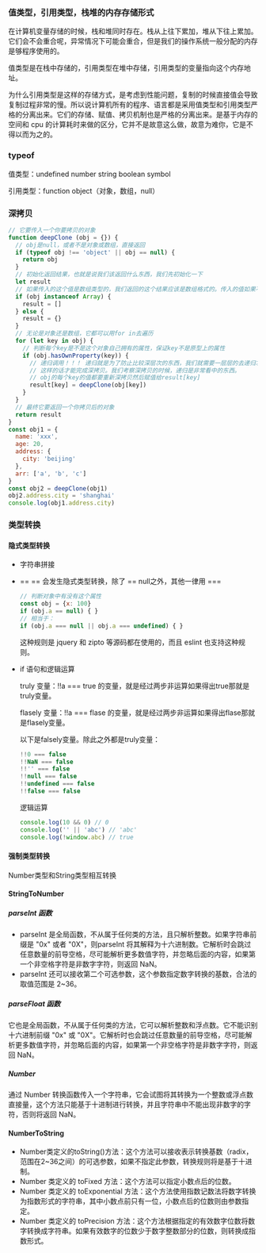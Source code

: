 ### 值类型，引用类型，栈堆的内存存储形式

在计算机变量存储的时候，栈和堆同时存在。栈从上往下累加，堆从下往上累加。它们会不会重合呢，异常情况下可能会重合，但是我们的操作系统一般分配的内存是够程序使用的。

值类型是在栈中存储的，引用类型在堆中存储，引用类型的变量指向这个内存地址。

为什么引用类型是这样的存储方式，是考虑到性能问题，复制的时候直接值会导致复制过程非常的慢。所以说计算机所有的程序、语言都是采用值类型和引用类型严格的分离出来。它们的存储、赋值、拷贝机制也是严格的分离出来。是基于内存的空间和 cpu 的计算耗时来做的区分，它并不是故意这么做，故意为难你，它是不得以而为之的。

### typeof

值类型：undefined number string boolean symbol

引用类型：function object（对象，数组，null）

### 深拷贝

```js
// 它要传入一个你要拷贝的对象
function deepClone (obj = {}) {
  // obj是null，或者不是对象或数组，直接返回
  if (typeof obj !== 'object' || obj == null) {
    return obj
  }
  // 初始化返回结果，也就是说我们该返回什么东西，我们先初始化一下
  let result
  // 如果传入的这个值是数组类型的，我们返回的这个结果应该是数组格式的。传入的值如果不是数组的话，返回的结果应该是对象格式的
  if (obj instanceof Array) {
    result = []
  } else {
    result = {}
  }
  // 无论是对象还是数组，它都可以用for in去遍历
  for (let key in obj) {
    // 判断每个key是不是这个对象自己拥有的属性，保证key不是原型上的属性
    if (obj.hasOwnProperty(key)) {
      // 递归调用！！！ 递归就是为了防止比较深层次的东西，我们就需要一层层的去递归才能最终给它完全的拷贝出来。
      // 这样的话才能完成深拷贝。我们考察深拷贝的时候，递归是非常看中的东西。
      // obj的每个key的值都要重新深拷贝然后赋值给result[key]
      result[key] = deepClone(obj[key])
    }
  }
  // 最终它要返回一个你拷贝后的对象
  return result
}
const obj1 = {
  name: 'xxx',
  age: 20,
  address: {
    city: 'beijing'
  },
  arr: ['a', 'b', 'c']
}
const obj2 = deepClone(obj1)
obj2.address.city = 'shanghai'
console.log(obj1.address.city)
```

### 类型转换

#### 隐式类型转换

* 字符串拼接

* ==
  == 会发生隐式类型转换，除了 == null之外，其他一律用 ===

  ```js
  // 判断对象中有没有这个属性
  const obj = {x: 100}
  if (obj.a == null) { }
  // 相当于：
  if (obj.a === null || obj.a === undefined) { }
  ```

  这种规则是 jquery 和 zipto 等源码都在使用的，而且 eslint 也支持这种规则。

* if 语句和逻辑运算

  truly 变量：!!a === true 的变量，就是经过两步非运算如果得出true那就是truly变量。

  flasely 变量：!!a === flase 的变量，就是经过两步非运算如果得出flase那就是flasely变量。

  以下是falsely变量。除此之外都是truly变量：

  ```js
  !!0 === false
  !!NaN === false
  !!'' === false
  !!null === false
  !!undefined === false
  !!false === false
  ```

  逻辑运算

  ```js
  console.log(10 && 0) // 0
  console.log('' || 'abc') // 'abc'
  console.log(!window.abc) // true
  ```

#### 强制类型转换

Number类型和String类型相互转换

#### StringToNumber

##### parseInt 函数

* parseInt 是全局函数，不从属于任何类的方法，且只解析整数。如果字符串前缀是 "0x" 或者 "0X"，则parseInt 将其解释为十六进制数。它解析时会跳过任意数量的前导空格，尽可能解析更多数值字符，并忽略后面的内容，如果第一个非空格字符是非数字字符，则返回 NaN。
* parseInt 还可以接收第二个可选参数，这个参数指定数字转换的基数，合法的取值范围是 2~36。

##### parseFloat 函数

它也是全局函数，不从属于任何类的方法，它可以解析整数和浮点数。它不能识别十六进制前缀 "0x" 或 "0X"。它解析时也会跳过任意数量的前导空格，尽可能解析更多数值字符，并忽略后面的内容，如果第一个非空格字符是非数字字符，则返回 NaN。

##### Number

通过 Number 转换函数传入一个字符串，它会试图将其转换为一个整数或浮点数直接量，这个方法只能基于十进制进行转换，并且字符串中不能出现非数字的字符，否则将返回 NaN。

#### NumberToString

* Number类定义的toString()方法：这个方法可以接收表示转换基数（radix，范围在2~36之间）的可选参数，如果不指定此参数，转换规则将是基于十进制。
* Number 类定义的 toFixed 方法：这个方法可以指定小数点后的位数。
* Number 类定义的 toExponential 方法：这个方法使用指数记数法将数字转换为指数形式的字符串，其中小数点前只有一位，小数点后的位数则由参数指定。
* Number 类定义的 toPrecision 方法：这个方法根据指定的有效数字位数将数字转换成字符串。如果有效数字的位数少于数字整数部分的位数，则转换成指数形式。